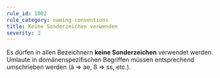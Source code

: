 ```yaml
---
rule_id: 1002
rule_category: naming-conventions
title: Keine Sonderzeichen verwenden
severity: 2
---
```

Es dürfen in allen Bezeichnern **keine Sonderzeichen** verwendet werden.
Umlaute in domänenspezifischen Begriffen müssen entsprechend umschrieben werden (ä => ae, ß => ss, etc.).
